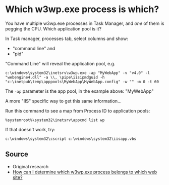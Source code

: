 ﻿# Which w3wp.exe process is which?

You have multiple w3wp.exe processes in Task Manager, and *one* of them is pegging the CPU. Which application pool is it?

In Task manager, processes tab, select columns and show:

 * "command line" and
 * "pid"

"Command Line" will reveal the application pool, e.g.

	c:\windows\system32\inetsrv\w3wp.exe -ap "MyWebApp" -v "v4.0" -l "webengine4.dll" -a \\, \pipe\iisipmdguid -h "c:\inetpub\temp\apppools\MyWebApp\MyWebApp.config" -w "" -m 0 -t 60

The `-ap` parameter is the app pool, in the example above: "MyWebApp"

A more "IIS" specific way to get this same information...

Run this command to see a map from Process ID to application pools:

	%systemroot%\system32\inetsrv\appcmd list wp

If that doesn't work, try:

	c:\windows\system32\cscript c:\windows\system32\iisapp.vbs

## Source

- Original research
- [How can I determine which w3wp.exe process belongs to which web site?](http://stackoverflow.com/questions/658749/how-can-i-determine-which-w3wp-exe-process-belongs-to-which-web-site)